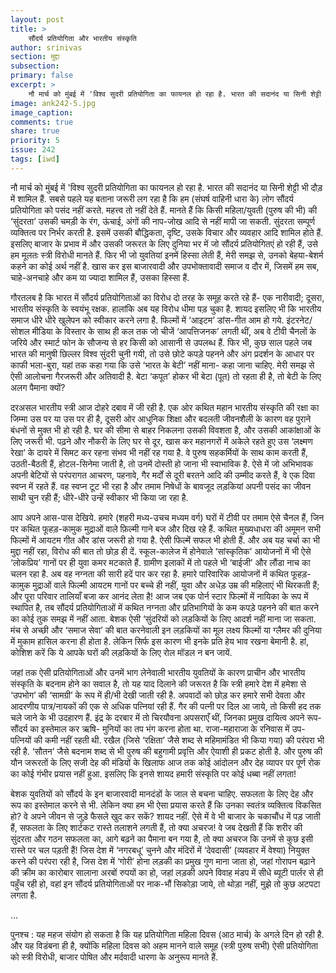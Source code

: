 ```yaml
---
layout: post
title: >
    सौंदर्य प्रतियोगिता और भारतीय संस्कृति
author: srinivas
section: मुद्दा
subsection:
primary: false
excerpt: >
    नौ मार्च को मुंबई में 'विश्व सुदरी प्रतियोगिता का फायनल हो रहा है. भारत की सदानंद या सिनी शेट्टी भी दौड़ में शामिल हैं. सबसे पहले यह बताना जरूरी लग रहा है कि हम (संघर्ष वाहिनी धारा के) लोग सौंदर्य प्रतियोगिता को पसंद नहीं करते.
image: ank242-5.jpg
image_caption:
comments: true
share: true
priority: 5
issue: 242
tags: [iwd]
---
```


नौ मार्च को मुंबई में 'विश्व सुदरी प्रतियोगिता का फायनल हो रहा है. भारत की सदानंद या सिनी शेट्टी भी दौड़ में शामिल हैं.
सबसे पहले यह बताना जरूरी लग रहा है कि हम (संघर्ष वाहिनी धारा के) लोग सौंदर्य प्रतियोगिता को पसंद नहीं करते. महत्त्व तो नहीं देते हैं. मानते हैं कि किसी महिला/युवती (पुरुष की भी) की ‘सुंदरता’ उसकी चमड़ी के रंग, ऊंचाई, अंगों की नाप-जोख आदि से नहीं मापी जा सकती. सुंदरता सम्पूर्ण व्यक्तित्व पर निर्भर करती है. इसमें उसकी बौद्धिकता, दृष्टि, उसके विचार और व्यवहार आदि शामिल होते हैं. इसलिए बाजार के प्रभाव में और उसकी जरूरत के लिए दुनिया भर में जो सौंदर्य  प्रतियोगितएं हो रही हैं, उसे हम मूलतः स्त्री विरोधी मानते हैं. फिर भी जो युवतियां इनमें हिस्सा लेती हैं, मेरी समझ से, उनको बेहया-बेशर्म कहने का कोई अर्थ नहीं है. खास कर इस बाजारवादी और उपभोक्तावादी समाज व दौर में, जिसमें हम सब, चाहे-अनचाहे और कम या ज्यादा शामिल हैं, उसका हिस्सा हैं.

गौरतलब है कि भारत में सौंदर्य प्रतियोगिताओं का विरोध दो तरह के समूह करते रहे हैं- एक नारीवादी; दूसरा, भारतीय संस्कृति के स्वयंभू रक्षक. हालांकि अब यह विरोध धीमा पड़ चुका है. शायद इसलिए भी कि भारतीय समाज धीरे धीरे खुलेपन को स्वीकार करने लगा है. फिल्मों में ‘आइटम’ डांस-गीत आम हो गये. इंटरनेट/ सोशल मीडिया के विस्तार के साथ ही कल तक जो चीजें ‘आपत्तिजनक’ लगती थीं, अब वे टीवी चैनलों  के जरिये और स्मार्ट फोन के सौजन्य से हर किसी को आसानी से उपलब्ध हैं. फिर भी, कुछ साल पहले जब भारत की मानुषी छिल्लर विश्व सुंदरी चुनी गयी, तो उसे छोटे कपड़े पहनने और अंग प्रदर्शन के आधार पर काफी भला-बुरा, यहां तक कहा गया कि उसे ‘भारत के बेटी’ नहीं माना- कहा जाना चाहिए. मेरी समझ से ऐसी आलोचना गैरजरूरी और अतिवादी है. बेटा ‘कपूत’ होकर भी बेटा (पूत) तो रहता ही है, तो बेटी के लिए अलग पैमाना क्यों? 

दरअसल भारतीय स्त्री आज दोहरे दबाव में जी रही है. एक ओर कथित महान भारतीय संस्कृति की रक्षा का जिम्मा उस पर या उस पर ही  है, दूसरी ओर आधुनिक शिक्षा और बदलती जीवनशैली के कारण वह पुराने बंधनों से मुक्त भी हो रही है. घर की सीमा से बाहर निकलना उसकी विवशता है, और उसकी आकांक्षाओं के लिए जरूरी भी. पढ़ने और नौकरी के लिए घर से दूर, खास कर महानगरों में अकेले रहते हुए उस ‘लक्ष्मण रेखा’ के दायरे में सिमट कर रहना संभव भी नहीं रह गया है. वे पुरुष सहकर्मियों के साथ काम करती हैं, उठती-बैठती हैं, होटल-सिनेमा जाती है, तो उनमें दोस्ती हो जाना भी स्वाभाविक है. ऐसे में जो अभिभावक अपनी बेटियों से परंपरागत आचरण, पहनावे, गैर मर्दों से दूरी बरतने आदि की उम्मीद करते हैं, वे एक दिवा स्वप्न में रहते हैं. वह स्वप्न टूट भी रहा है और तमाम निषेधों के बावजूद लड़कियां अपनी पसंद का जीवन साथी चुन रही हैं;  धीरे-धीरे उन्हें स्वीकार भी किया जा रहा है.

आप अपने आस-पास देखिये. हमारे (शहरी मध्य-उचच मध्यम वर्ग) घरों में टीवी पर तमाम ऐसे चैनल हैं, जिन पर कथित फूहड़-कामुक मुद्राओं वाले फ़िल्मी गाने बज और दिख रहे हैं. कथित मुख्यधाधरा की अमूमन सभी फिल्मों में आयटम गीत और डांस जरूरी हो गया है. ऐसी फिल्में सफल भी होती हैं. और अब यह चर्चा का भी मुद्दा नहीं रहा, विरोध की बात तो छोड़ ही दें. स्कूल-कालेज में होनेवाले ‘सांस्कृतिक’ आयोजनों में भी ऐसे ‘लोकप्रिय’ गानों पर ही युवा कमर मटकाते हैं. ग्रामीण इलाकों में तो पहले भी ‘बाईजी’ और लौंडा नाच का चलन रहा है. अब वह नग्नता की सारी हदें पार कर रहा है. हमारे पारिवारिक आयोजनों में कथित फूहड़-कामुक मुद्राओं वाले फिल्मी आयटम गानों पर बच्चे ही नहीं, युवा और अधेड़ उम्र की महिलाएं भी थिरकती हैं; और पूरा परिवार तालियाँ बजा कर आनंद लेता है! आज जब एक पोर्न स्टार फिल्मों में नायिका के रूप में स्थापित है, तब सौंदर्य प्रतियोगिताओं में कथित नग्नता और प्रतिभागियों के कम कपड़े पहनने की बात करने का कोई तुक समझ में नहीं आता.
बेशक ऐसी ‘सुंदरियों को लड़कियों के लिए आदर्श नहीं माना जा सकता. मंच से अच्छी और ‘समाज सेवा’ की बात करनेवाली इन लड़कियों का मूल लक्ष्य फिल्मों या ग्लैमर की दुनिया  में मुकाम हासिल करना ही होता है. लेकिन सिर्फ इस कारण भी इनके प्रति हेय भाव रखना बेमानी है. हां, कोशिश करें कि ये आपके घरों की लड़कियों के लिए रोल मॉडल न बन जायें.

जहां तक ऐसी प्रतियोगिताओं और उनमें भाग लेनेवाली भारतीय युवतियों के कारण प्राचीन और भारतीय संस्कृति के बदनाम होने का सवाल है, तो यह याद दिलाने की जरूरत है कि स्त्री हमारे देश में हमेशा से ‘उपभोग’ की ‘सामग्री’ के रूप में ही/भी देखी जाती रही है. अपवादों को छोड़ कर हमारे सभी देवता और आदरणीय पात्र/नायकों की एक से अधिक पत्नियां  रही हैं. गैर की पत्नी पर दिल आ जाये, तो किसी हद तक चले जाने के भी उदहारण हैं. इंद्र के दरबार में तो चिरयौवना अपसराएँ थीं, जिनका प्रमुख दायित्व अपने रूप- सौंदर्य का इस्तेमाल कर ऋषि- मुनियों का तप भंग करना होता था. राजा-महाराजा के रनिवास में उप- पत्नियों की कमी नहीं रहती थी. रखैल (जिसे ‘रक्षिता’ जैसे शब्द से महिमामंडित भी किया गया) की परंपरा भी रही है. ‘सौतन’ जैसे बदनाम शब्द से भी पुरुष की बहुगामी प्रवृत्ति और ऐयाशी ही प्रकट होती है. और पुरुष की यौन जरूरतों के लिए सजी देह की मंडियों  के खिलाफ आज तक कोई आंदोलन और देह व्यापर पर पूर्ण रोक का कोई गंभीर प्रयास नहीं हुआ. इसलिए कि इनसे शायद हमारी संस्कृति पर कोई धब्बा नहीं लगता!

बेशक युवतियों को सौंदर्य  के इन बाजारवादी मानदंडों के जाल से बचना चाहिए. सफलता के लिए देह और रूप का इस्तेमाल करने से भी. लेकिन क्या हम भी ऐसा प्रयास करते हैं कि उनका स्वतंत्र व्यक्तित्व विकसित हो? वे अपने जीवन से जुड़े फैसले खुद कर सकें? शायद नहीं. ऐसे में वे भी बाजार के चकाचौंध में पड़ जाती हैं, सफलता के लिए शार्टकट रास्ते तलाशने लगती हैं, तो क्या अचरज! वे जब देखती हैं कि शरीर की सुंदरता और गठन सफलता का, आगे बढ़ने का पैमाना बन गया है, तो क्या अचरज कि उनमें से कुछ इसी रास्ते पर चल पड़ती हैं!
जिस देश में ‘नगरबधू’ चुनने और मंदिरों में ‘देवदासी’ (व्यवहार में वेश्या) नियुक्त करने की परंपरा रही है, जिस देश में ‘गोरी’ होना लड़की का प्रमुख गुण माना जाता हो, जहां गोरापन बढ़ाने की क्रीम का कारोबार सालाना अरबों रुपयों का हो, जहां लड़की अपने विवाह मंडप में सीधे ब्यूटी पार्लर से ही पहुँच रही हो, वहां इन सौंदर्य प्रतियोगिताओं पर नाक-भौं सिकोड़ा जाये, तो थोड़ा नहीं, मुझे तो कुछ अटपटा लगता है.

...

पुनश्च : यह महज संयोग हो सकता है कि यह प्रतियोगिता महिला दिवस (आठ मार्च) के अगले दिन हो रही है. और यह विडंबना ही है, क्योंकि महिला दिवस को अहम मानने वाले समूह (स्त्री पुरुष सभी) ऐसी प्रतियोगिता को स्त्री विरोधी, बाजार पोषित और मर्दवादी धारणा के अनुरूप मानते हैं.